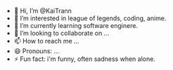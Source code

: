 - 👋 Hi, I’m @KaiTrann
- 👀 I’m interested in league of legends, coding, anime.
- 🌱 I’m currently learning software enginere.
- 💞️ I’m looking to collaborate on ...
- 📫 How to reach me ...
- 😄 Pronouns: ...
- ⚡ Fun fact: i'm funny, often sadness when alone.

<!---
KaiTrann/KaiTrann is a ✨ special ✨ repository because its `README.md` (this file) appears on your GitHub profile.
You can click the Preview link to take a look at your changes.
--->
